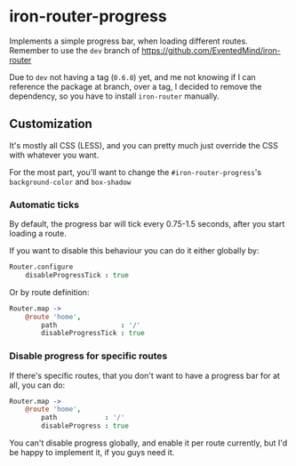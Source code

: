 # iron-router-progress

Implements a simple progress bar, when loading different routes.
Remember to use the `dev` branch of https://github.com/EventedMind/iron-router

Due to `dev` not having a tag (`0.6.0`) yet, and me not knowing if I can reference the package at branch, over a tag, I decided to remove the dependency, so you have to install `iron-router` manually.

## Customization

It's mostly all CSS (LESS), and you can pretty much just override the CSS with whatever you want.

For the most part, you'll want to change the `#iron-router-progress`'s `background-color` and `box-shadow`

### Automatic ticks
By default, the progress bar will tick every 0.75-1.5 seconds, after you start loading a route.

If you want to disable this behaviour you can do it either globally by:
```coffee
Router.configure
	disableProgressTick : true
```
Or by route definition:
```coffee
Router.map ->
	@route 'home',
		path                : '/'
		disableProgressTick : true
```

### Disable progress for specific routes
If there's specific routes, that you don't want to have a progress bar for at all, you can do:
```coffee
Router.map ->
	@route 'home',
		path            : '/'
		disableProgress : true
```
You can't disable progress globally, and enable it per route currently, but I'd be happy to implement it, if you guys need it.
